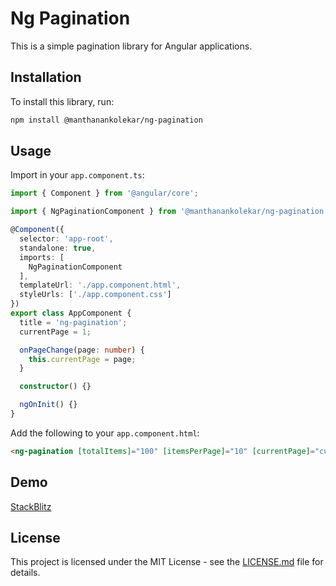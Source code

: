 # Ng Pagination

This is a simple pagination library for Angular applications.

## Installation

To install this library, run:

```bash
npm install @manthanankolekar/ng-pagination
```

## Usage

Import in your `app.component.ts`:

```typescript
import { Component } from '@angular/core';

import { NgPaginationComponent } from '@manthanankolekar/ng-pagination';

@Component({
  selector: 'app-root',
  standalone: true,
  imports: [
    NgPaginationComponent
  ],
  templateUrl: './app.component.html',
  styleUrls: ['./app.component.css']
})
export class AppComponent {
  title = 'ng-pagination';
  currentPage = 1;

  onPageChange(page: number) {
    this.currentPage = page;
  }

  constructor() {}

  ngOnInit() {}
}
```

Add the following to your `app.component.html`:

```html
<ng-pagination [totalItems]="100" [itemsPerPage]="10" [currentPage]="currentPage" (pageChange)="onPageChange($event)"></ng-pagination>
```

## Demo

[StackBlitz](https://stackblitz.com/edit/stackblitz-starters-cp1rbo)

## License

This project is licensed under the MIT License - see the [LICENSE.md](LICENSE.md) file for details.
